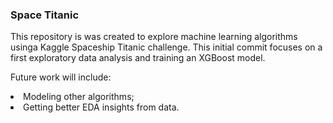 ### Space Titanic

This repository is  was created to explore machine learning algorithms usinga Kaggle Spaceship Titanic challenge. This initial commit focuses on a first exploratory data analysis and training an XGBoost model.

<p>Future work will include:


<li> Modeling other algorithms;
<li> Getting better EDA insights from data.